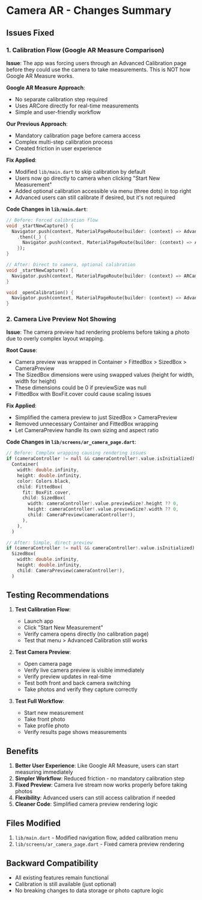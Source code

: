# Camera AR - Changes Summary

## Issues Fixed

### 1. Calibration Flow (Google AR Measure Comparison)

**Issue**: The app was forcing users through an Advanced Calibration page before they could use the camera to take measurements. This is NOT how Google AR Measure works.

**Google AR Measure Approach**: 
- No separate calibration step required
- Uses ARCore directly for real-time measurements
- Simple and user-friendly workflow

**Our Previous Approach**:
- Mandatory calibration page before camera access
- Complex multi-step calibration process
- Created friction in user experience

**Fix Applied**:
- Modified `lib/main.dart` to skip calibration by default
- Users now go directly to camera when clicking "Start New Measurement"
- Added optional calibration accessible via menu (three dots) in top right
- Advanced users can still calibrate if desired, but it's not required

**Code Changes in `lib/main.dart`**:
```dart
// Before: Forced calibration flow
void _startNewCapture() {
  Navigator.push(context, MaterialPageRoute(builder: (context) => AdvancedCalibrationPage()))
    .then((_) {
      Navigator.push(context, MaterialPageRoute(builder: (context) => ARCameraPage()));
    });
}

// After: Direct to camera, optional calibration
void _startNewCapture() {
  Navigator.push(context, MaterialPageRoute(builder: (context) => ARCameraPage()));
}

void _openCalibration() {
  Navigator.push(context, MaterialPageRoute(builder: (context) => AdvancedCalibrationPage()));
}
```

### 2. Camera Live Preview Not Showing

**Issue**: The camera preview had rendering problems before taking a photo due to overly complex layout wrapping.

**Root Cause**:
- Camera preview was wrapped in Container > FittedBox > SizedBox > CameraPreview
- The SizedBox dimensions were using swapped values (height for width, width for height)
- These dimensions could be 0 if previewSize was null
- FittedBox with BoxFit.cover could cause scaling issues

**Fix Applied**:
- Simplified the camera preview to just SizedBox > CameraPreview
- Removed unnecessary Container and FittedBox wrapping
- Let CameraPreview handle its own sizing and aspect ratio

**Code Changes in `lib/screens/ar_camera_page.dart`**:
```dart
// Before: Complex wrapping causing rendering issues
if (cameraController != null && cameraController!.value.isInitialized)
  Container(
    width: double.infinity,
    height: double.infinity,
    color: Colors.black,
    child: FittedBox(
      fit: BoxFit.cover,
      child: SizedBox(
        width: cameraController!.value.previewSize?.height ?? 0,
        height: cameraController!.value.previewSize?.width ?? 0,
        child: CameraPreview(cameraController!),
      ),
    ),
  )

// After: Simple, direct preview
if (cameraController != null && cameraController!.value.isInitialized)
  SizedBox(
    width: double.infinity,
    height: double.infinity,
    child: CameraPreview(cameraController!),
  )
```

## Testing Recommendations

1. **Test Calibration Flow**:
   - Launch app
   - Click "Start New Measurement"
   - Verify camera opens directly (no calibration page)
   - Test that menu > Advanced Calibration still works

2. **Test Camera Preview**:
   - Open camera page
   - Verify live camera preview is visible immediately
   - Verify preview updates in real-time
   - Test both front and back camera switching
   - Take photos and verify they capture correctly

3. **Test Full Workflow**:
   - Start new measurement
   - Take front photo
   - Take profile photo
   - Verify results page shows measurements

## Benefits

1. **Better User Experience**: Like Google AR Measure, users can start measuring immediately
2. **Simpler Workflow**: Reduced friction - no mandatory calibration step
3. **Fixed Preview**: Camera live stream now works properly before taking photos
4. **Flexibility**: Advanced users can still access calibration if needed
5. **Cleaner Code**: Simplified camera preview rendering logic

## Files Modified

1. `lib/main.dart` - Modified navigation flow, added calibration menu
2. `lib/screens/ar_camera_page.dart` - Fixed camera preview rendering

## Backward Compatibility

- All existing features remain functional
- Calibration is still available (just optional)
- No breaking changes to data storage or photo capture logic
